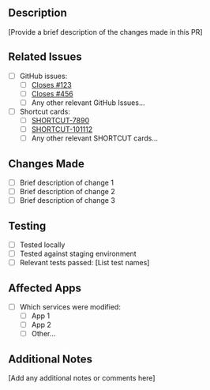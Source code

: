 ## Description

[Provide a brief description of the changes made in this PR]

## Related Issues

- [ ] GitHub issues:
  - [ ] [Closes #123](https://github.com/your-org/your-repo/issues/123)
  - [ ] [Closes #456](https://github.com/your-org/your-repo/issues/456)
  - [ ] Any other relevant GitHub Issues...
- [ ] Shortcut cards:
  - [ ] [SHORTCUT-7890](https://app.shortcut.com)
  - [ ] [SHORTCUT-101112](https://app.shortcut.com)
  - [ ] Any other relevant SHORTCUT cards...

## Changes Made

- [ ] Brief description of change 1
- [ ] Brief description of change 2
- [ ] Brief description of change 3

## Testing

- [ ] Tested locally
- [ ] Tested against staging environment
- [ ] Relevant tests passed: [List test names]

## Affected Apps

- [ ] Which services were modified:
  - [ ] App 1
  - [ ] App 2
  - [ ] Other...

## Additional Notes

[Add any additional notes or comments here]
